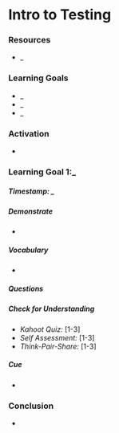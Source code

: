 # Intro to Testing


### Resources
* _


### Learning Goals

* _
* _
* _


### Activation
* 


### Learning Goal 1:_
##### Timestamp: _

##### Demonstrate
* 

##### Vocabulary
* 

##### Questions 

##### Check for Understanding
* *Kahoot Quiz:* [1-3] 
* *Self Assessment:* [1-3] 
* *Think-Pair-Share:* [1-3] 

##### Cue
* 

### Conclusion 
* 
